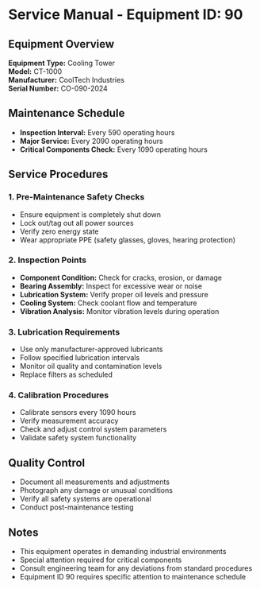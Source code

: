 # Service Manual - Equipment ID: 90

## Equipment Overview
**Equipment Type:** Cooling Tower  
**Model:** CT-1000  
**Manufacturer:** CoolTech Industries  
**Serial Number:** CO-090-2024  

## Maintenance Schedule
- **Inspection Interval:** Every 590 operating hours
- **Major Service:** Every 2090 operating hours
- **Critical Components Check:** Every 1090 operating hours

## Service Procedures

### 1. Pre-Maintenance Safety Checks
- Ensure equipment is completely shut down
- Lock out/tag out all power sources
- Verify zero energy state
- Wear appropriate PPE (safety glasses, gloves, hearing protection)

### 2. Inspection Points
- **Component Condition:** Check for cracks, erosion, or damage
- **Bearing Assembly:** Inspect for excessive wear or noise
- **Lubrication System:** Verify proper oil levels and pressure
- **Cooling System:** Check coolant flow and temperature
- **Vibration Analysis:** Monitor vibration levels during operation

### 3. Lubrication Requirements
- Use only manufacturer-approved lubricants
- Follow specified lubrication intervals
- Monitor oil quality and contamination levels
- Replace filters as scheduled

### 4. Calibration Procedures
- Calibrate sensors every 1090 hours
- Verify measurement accuracy
- Check and adjust control system parameters
- Validate safety system functionality

## Quality Control
- Document all measurements and adjustments
- Photograph any damage or unusual conditions
- Verify all safety systems are operational
- Conduct post-maintenance testing

## Notes
- This equipment operates in demanding industrial environments
- Special attention required for critical components
- Consult engineering team for any deviations from standard procedures
- Equipment ID 90 requires specific attention to maintenance schedule
